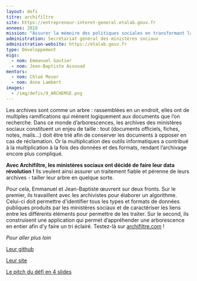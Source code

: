 ```yaml
---
layout: defi
titre: archifiltre
site: https://entrepreneur-interet-general.etalab.gouv.fr
annees: 2018
mission: "Assurer la mémoire des politiques sociales en transformant la gestion des archives"
administration: Secrétariat général des ministères sociaux
administration-website: https://etalab.gouv.fr
type: Développement
eigs:
  - nom: Emmanuel Gautier
  - nom: Jean-Baptiste Assouad
mentors: 
  - nom: Chloé Moser
  - nom: Anne Lambert
images:
  - /img/defis/9_ARCHEMSE.png
---
```


Les archives sont comme un arbre : rassemblées en un endroit, 
elles ont de multiples ramifications qui mènent logiquement 
aux documents que l’on recherche. Dans ce monde d’arborescences,
les archives des ministères sociaux constituent un enjeu de 
taille : tout (documents officiels, fiches, notes, mails…) 
doit être trié afin de conserver les documents à opposer 
en cas de réclamation. Or la multiplication des outils 
informatiques a contribué à la multiplication à la fois 
des données et des formats, rendant l’archivage encore 
plus compliqué. 

**Avec Archifiltre, les ministères sociaux ont décidé de faire leur data
révolution !** Ils veulent ainsi assurer un traitement fiable et pérenne
de leurs archives - tailler leur arbre en quelque sorte.

Pour cela, Emmanuel et Jean-Baptiste œuvrent sur deux fronts. Sur 
le premier, ils travaillent avec les archivistes pour élaborer un 
algorithme. Celui-ci doit permettre d'identifier tous les types et 
formats de données publiques produits par les 
ministères sociaux et de caractériser les liens entre les 
différents éléments pour permettre de les traiter.  Sur le second, 
ils construisent une application  qui permet d’appréhender une 
arborescence en entier afin d'y faire un tri éclairé. 
Testez-là sur [archifiltre.com](https://archifiltre.com/) !


_Pour aller plus loin_

[Leur github](https://github.com/jeanbaptisteassouad/cheapExp) 

[Leur site](http://archifiltre.com/)

[Le pitch du défi en 4 slides](https://www.slideshare.net/secret/5n0tdCSCops9Zw)
